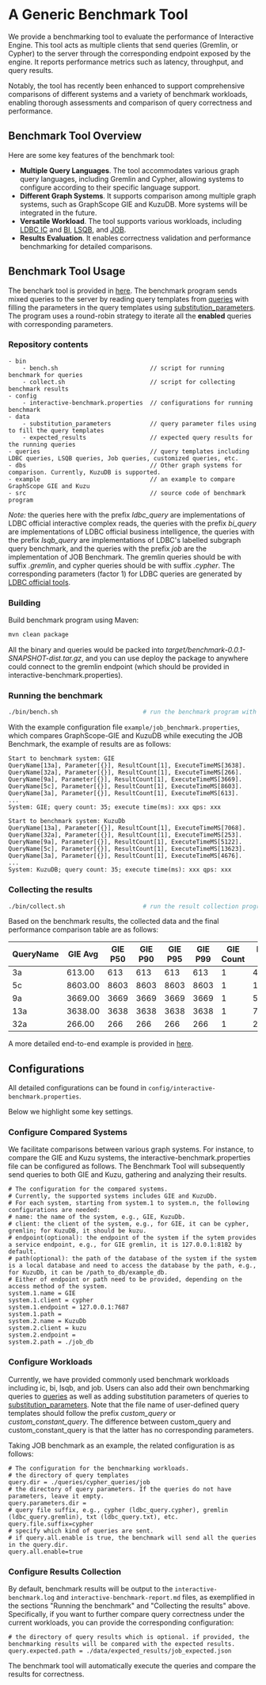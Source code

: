 # A Generic Benchmark Tool

We provide a benchmarking tool to evaluate the performance of Interactive Engine. This tool acts as multiple clients that send queries (Gremlin, or Cypher) to the server through the corresponding endpoint exposed by the engine. It reports performance metrics such as latency, throughput, and query results.

Notably, the tool has recently been enhanced to support comprehensive comparisons of different systems and a variety of benchmark workloads, enabling thorough assessments and comparison of query correctness and performance.

## Benchmark Tool Overview

Here are some key features of the benchmark tool:

* **Multiple Query Languages**. The tool accommodates various graph query languages, including Gremlin and Cypher, allowing systems to configure according to their specific language support.
* **Different Graph Systems**. It supports comparison among multiple graph systems, such as GraphScope GIE and KuzuDB. More systems will be integrated in the future.
* **Versatile Workload**. The tool supports various workloads, including [LDBC IC](https://ldbcouncil.org/benchmarks/snb-interactive/) and [BI](https://ldbcouncil.org/benchmarks/snb-bi/), [LSQB](https://github.com/ldbc/lsqb), and [JOB](https://github.com/gregrahn/join-order-benchmark).
* **Results Evaluation**. It enables correctness validation and performance benchmarking for detailed comparisons.

## Benchmark Tool Usage

The benchark tool is provided in [here](https://github.com/alibaba/GraphScope/tree/main/interactive_engine/benchmark).
The benchmark program sends mixed queries to the server by reading query templates from [queries](https://github.com/alibaba/GraphScope/tree/main/interactive_engine/benchmark/queries) with filling the parameters in the query templates using [substitution_parameters](https://github.com/alibaba/GraphScope/tree/main/interactive_engine/benchmark/data/substitution_parameters).
The program uses a round-robin strategy to iterate all the **enabled** queries with corresponding parameters.

### Repository contents

```
- bin
    - bench.sh                          // script for running benchmark for queries
    - collect.sh                        // script for collecting benchmark results
- config              
    - interactive-benchmark.properties  // configurations for running benchmark
- data
    - substitution_parameters           // query parameter files using to fill the query templates
    - expected_results                  // expected query results for the running queries 
- queries                               // query templates including LDBC queries, LSQB queries, Job queries, customized queries, etc.
- dbs                                   // Other graph systems for comparison. Currently, KuzuDB is supported.
- example                               // an example to compare GraphScope GIE and Kuzu
- src                                   // source code of benchmark program
```

_Note:_ the queries here with the prefix _ldbc_query_ are implementations of LDBC official interactive complex reads,
the queries with the prefix _bi_query_ are implementations of LDBC official business intelligence,
the queries with the prefix _lsqb_query_ are implementations of LDBC's labelled subgraph query benchmark,
and the queries with the prefix _job_ are the implementation of JOB Benchmark.
The gremlin queries should be with suffix _.gremlin_, and cypher queries should be with suffix _.cypher_.
The corresponding parameters (factor 1) for LDBC queries are generated by [LDBC official tools](http://github.com/ldbc/ldbc_snb_datagen).

### Building

Build benchmark program using Maven:

```bash
mvn clean package
```

All the binary and queries would be packed into _target/benchmark-0.0.1-SNAPSHOT-dist.tar.gz_,
and you can use deploy the package to anywhere could connect to the gremlin endpoint (which should be provided in interactive-benchmark.properties).

### Running the benchmark

```bash
./bin/bench.sh                        # run the benchmark program with the provided properties
```

With the example configuration file ``example/job_benchmark.properties``, which compares GraphScope-GIE and KuzuDB while executing the JOB Benchmark, the example of results are as follows:

```
Start to benchmark system: GIE
QueryName[13a], Parameter[{}], ResultCount[1], ExecuteTimeMS[3638].
QueryName[32a], Parameter[{}], ResultCount[1], ExecuteTimeMS[266].
QueryName[9a], Parameter[{}], ResultCount[1], ExecuteTimeMS[3669].
QueryName[5c], Parameter[{}], ResultCount[1], ExecuteTimeMS[8603].
QueryName[3a], Parameter[{}], ResultCount[1], ExecuteTimeMS[613].
...
System: GIE; query count: 35; execute time(ms): xxx qps: xxx

Start to benchmark system: KuzuDb
QueryName[13a], Parameter[{}], ResultCount[1], ExecuteTimeMS[7068].
QueryName[32a], Parameter[{}], ResultCount[1], ExecuteTimeMS[253].
QueryName[9a], Parameter[{}], ResultCount[1], ExecuteTimeMS[5122].
QueryName[5c], Parameter[{}], ResultCount[1], ExecuteTimeMS[13623].
QueryName[3a], Parameter[{}], ResultCount[1], ExecuteTimeMS[4676].
...
System: KuzuDB; query count: 35; execute time(ms): xxx qps: xxx
```

### Collecting the results

```bash
./bin/collect.sh                      # run the result collection program to collect the results and generate a performance comparison table
```

Based on the benchmark results, the collected data and the final performance comparison table are as follows:


| QueryName | GIE Avg | GIE P50 | GIE P90 | GIE P95 | GIE P99 | GIE Count | KuzuDb Avg | KuzuDb P50 | KuzuDb P90 | KuzuDb P95 | KuzuDb P99 | KuzuDb Count |
| --------- | ------- | ------- | ------- | ------- | ------- | --------- | ---------- | ---------- | ---------- | ---------- | ---------- | ------------ |
| 3a        | 613.00  | 613     | 613     | 613     | 613     | 1         | 4676.00    | 4676       | 4676       | 4676       | 4676       | 1            |
| 5c        | 8603.00 | 8603    | 8603    | 8603    | 8603    | 1         | 13623.00   | 13623      | 13623      | 13623      | 13623      | 1            |
| 9a        | 3669.00 | 3669    | 3669    | 3669    | 3669    | 1         | 5122.00    | 5122       | 5122       | 5122       | 5122       | 1            |
| 13a       | 3638.00 | 3638    | 3638    | 3638    | 3638    | 1         | 7068.00    | 7068       | 7068       | 7068       | 7068       | 1            |
| 32a       | 266.00  | 266     | 266     | 266     | 266     | 1         | 253.00     | 253        | 253        | 253        | 253        | 1            |

A more detailed end-to-end example is provided in [here](https://github.com/alibaba/GraphScope/tree/main/interactive_engine/benchmark/example).

## Configurations

All detailed configurations can be found in ``config/interactive-benchmark.properties``.

Below we highlight some key settings.

### Configure Compared Systems

We facilitate comparisons between various graph systems. For instance, to compare the GIE and Kuzu systems, the interactive-benchmark.properties file can be configured as follows. The Benchmark Tool will subsequently send queries to both GIE and Kuzu, gathering and analyzing their results.

```
# The configuration for the compared systems.
# Currently, the supported systems includes GIE and KuzuDb.
# For each system, starting from system.1 to system.n, the following configurations are needed:
# name: the name of the system, e.g., GIE, KuzuDb.
# client: the client of the system, e.g., for GIE, it can be cypher, gremlin; for KuzuDB, it should be kuzu.
# endpoint(optional): the endpoint of the system if the sytem provides a service endpoint, e.g., for GIE gremlin, it is 127.0.0.1:8182 by default.
# path(optional): the path of the database of the system if the system is a local database and need to access the database by the path, e.g., for KuzuDb, it can be /path_to_db/example_db.
# Either of endpoint or path need to be provided, depending on the access method of the system.
system.1.name = GIE
system.1.client = cypher
system.1.endpoint = 127.0.0.1:7687
system.1.path =
system.2.name = KuzuDb
system.2.client = kuzu
system.2.endpoint =
system.2.path = ./job_db
```

### Configure Workloads

Currently, we have provided commonly used benchmark workloads including ic, bi, lsqb, and job. Users can also add their own benchmarking queries to [queries](https://github.com/alibaba/GraphScope/tree/main/interactive_engine/benchmark/queries) as well as adding substitution parameters of queries to [substitution_parameters](https://github.com/alibaba/GraphScope/tree/main/interactive_engine/benchmark/data/substitution_parameters). Note that the file name of user-defined query templates should follow the prefix _custom_query_ or _custom_constant_query_. The difference between custom_query and custom_constant_query is that the latter has no corresponding parameters.

Taking JOB benchmark as an example, the related configuration is as follows:

```
# The configuration for the benchmarking workloads.
# the directory of query templates
query.dir = ./queries/cypher_queries/job
# the directory of query parameters. If the queries do not have parameters, leave it empty.
query.parameters.dir = 
# query file suffix, e.g., cypher (ldbc_query.cypher), gremlin (ldbc_query.gremlin), txt (ldbc_query.txt), etc.
query.file.suffix=cypher
# specify which kind of queries are sent.
# if query.all.enable is true, the benchmark will send all the queries in the query.dir.
query.all.enable=true
```

### Configure Results Collection

By default, benchmark results will be output to the `interactive-benchmark.log` and `interactive-benchmark-report.md` files, as exemplified in the sections "Running the benchmark" and "Collecting the results" above. Specifically, if you want to further compare query correctness under the current workloads, you can provide the corresponding configuration:

```
# the directory of query results which is optional. if provided, the benchmarking results will be compared with the expected results.
query.expected.path = ./data/expected_results/job_expected.json
```

The benchmark tool will automatically execute the queries and compare the results for correctness.
